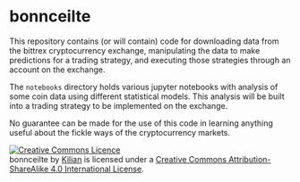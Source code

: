 # bonnceilte

This repository contains (or will contain) code for downloading data from the
bittrex cryptocurrency exchange, manipulating the data to make predictions for
a trading strategy, and executing those strategies through an account on the
exchange.

The `notebooks` directory holds various jupyter notebooks with analysis of
some coin data using different statistical models. This analysis will be built
into a trading strategy to be implemented on the exchange.

No guarantee can be made for the use of this code in learning anything useful
about the fickle ways of the cryptocurrency markets.


<a rel="license" href="http://creativecommons.org/licenses/by-sa/4.0/"><img alt="Creative Commons Licence" style="border-width:0" src="https://i.creativecommons.org/l/by-sa/4.0/88x31.png" /></a><br /><span xmlns:dct="http://purl.org/dc/terms/" property="dct:title">bonnceilte</span> by <a xmlns:cc="http://creativecommons.org/ns#" href="github.com/kilianbreathnach" property="cc:attributionName" rel="cc:attributionURL">Kilian</a> is licensed under a <a rel="license" href="http://creativecommons.org/licenses/by-sa/4.0/">Creative Commons Attribution-ShareAlike 4.0 International License</a>.
